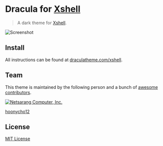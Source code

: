 # Dracula for [Xshell](https://www.netsarang.com/products/xsh_overview.html)

> A dark theme for [Xshell](https://www.netsarang.com/products/xsh_overview.html).

![Screenshot](https://github.com/netsarang/xshell/blob/master/screenshot/xshell_vim.png?raw=true)

## Install

All instructions can be found at [draculatheme.com/xshell](https://draculatheme.com/xshell).

## Team

This theme is maintained by the following person and a bunch of [awesome contributors](https://github.com/dracula/template/graphs/contributors).

[![Netsarang Computer, Inc.](https://avatars3.githubusercontent.com/u/8896211?s=200&v=4)](https://github.com/netsarang)

[hoonycho12](https://github.com/nsc-hoonycho12)

## License

[MIT License](./LICENSE)
